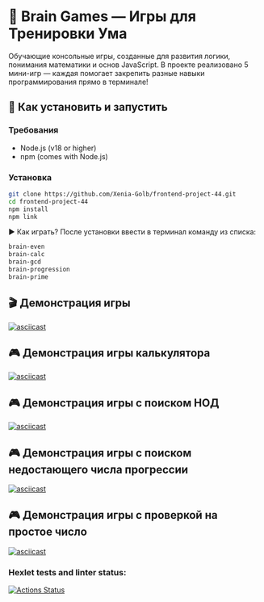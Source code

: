 # 🧠 Brain Games — Игры для Тренировки Ума

Обучающие консольные игры, созданные для развития логики, понимания математики и основ JavaScript.
В проекте реализовано 5 мини-игр — каждая помогает закрепить разные навыки программирования прямо в терминале!

## 🚀 Как установить и запустить

### Требования

- Node.js (v18 or higher)
- npm (comes with Node.js)

### Установка

```bash
git clone https://github.com/Xenia-Golb/frontend-project-44.git
cd frontend-project-44
npm install
npm link
```

▶️ Как играть?
После установки ввести в терминал команду из списка:

```bash
brain-even
brain-calc
brain-gcd
brain-progression
brain-prime
```

## 🎬 Демонстрация игры

[![asciicast](https://asciinema.org/a/oC0qtVLPAghQ6GoSCx8NwaMMn.svg)](https://asciinema.org/a/oC0qtVLPAghQ6GoSCx8NwaMMn)

## 🎮 Демонстрация игры калькулятора

[![asciicast](https://asciinema.org/a/kAfQOKDaY1YOVQ8LdmywAn5Zt.svg)](https://asciinema.org/a/kAfQOKDaY1YOVQ8LdmywAn5Zt)

## 🎮 Демонстрация игры с поиском НОД

[![asciicast](https://asciinema.org/a/gOWhmqTaHR1BGkzr4iVt6woN2.svg)](https://asciinema.org/a/gOWhmqTaHR1BGkzr4iVt6woN2)

## 🎮 Демонстрация игры с поиском недостающего числа прогрессии

[![asciicast](https://asciinema.org/a/vGFXv5IXRk3guP1hkQPsKJjs0.svg)](https://asciinema.org/a/vGFXv5IXRk3guP1hkQPsKJjs0)

## 🎮 Демонстрация игры с проверкой на простое число

[![asciicast](https://asciinema.org/a/nwyldF13deuTBmJAFxWShNNM1.svg)](https://asciinema.org/a/nwyldF13deuTBmJAFxWShNNM1)

### Hexlet tests and linter status:

[![Actions Status](https://github.com/Xenia-Golb/frontend-project-44/actions/workflows/hexlet-check.yml/badge.svg)](https://github.com/Xenia-Golb/frontend-project-44/actions)
